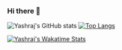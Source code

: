 ### Hi there 👋

![Yashraj's GitHub stats](https://github-readme-stats.vercel.app/api?username=yashraj2003e&show_icons=true&theme=vue-dark&border_color=008080) 
[![Top Langs](https://github-readme-stats.vercel.app/api/top-langs/?username=yashraj2003e&theme=vue-dark&border_color=008080)](https://github.com/yashraj2003e/github-readme-stats)

[![Yashraj's Wakatime Stats](https://github-readme-stats.vercel.app/api/wakatime?username=yashraj2003e&theme=vue-dark&layout=compact&border_color=008080)](https://github.com/yashraj2003e/github-readme-stats)


